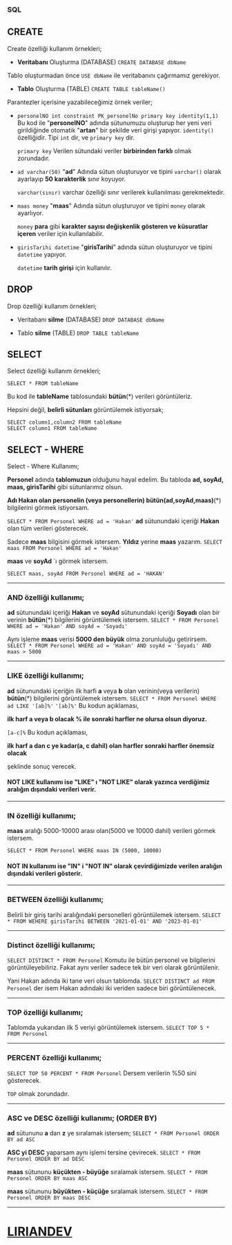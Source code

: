 ### SQL 

## CREATE
Create özelliği kullanım örnekleri;
 - **Veritabanı** Oluşturma (DATABASE)
 `CREATE DATABASE dbName` 
 
 Tablo oluşturmadan önce `USE dbName` ile veritabanını çağırmamız gerekiyor.
 
 - **Tablo** Oluşturma (TABLE)
 `CREATE TABLE tableName()`
 
  Parantezler içerisine yazabileceğimiz örnek veriler;
 - `personelNO int constraint PK_personelNo
primary key identity(1,1)`
Bu kod ile "**personelNO**" adında sütunumuzu oluşturup her yeni veri girildiğinde otomatik "**artan**" bir şekilde veri girişi yapıyor. 
`identity()` özelliğidir.
Tipi `int` dir, ve `primary key` dir.

   `primary key` Verilen sütundaki veriler **birbirinden farklı** olmak zorundadır.

 - `ad varchar(50)` 
 "**ad**" Adında sütun oluşturuyor ve tipini `varchar()` olarak ayarlayıp **50** **karakterlik** sınır koyuyor.
 
	 `varchar(sınır)` varchar özelliği sınır verilerek kullanılması gerekmektedir.

 - `maas money`
 "**maas**" Adında sütun oluşturuyor ve tipini `money` olarak ayarlıyor.
 
	 `money` **para** gibi **karakter sayısı değişkenlik gösteren ve küsuratlar içeren** veriler için kullanılabilir.
- `girisTarihi datetime`
"**girisTarihi**" adında sütun oluşturuyor ve tipini `datetime` yapıyor.

   `datetime` **tarih girişi** için kullanılır.

## DROP
Drop özelliği kullanım örnekleri;
 - Veritabanı **silme** (DATABASE)
 `DROP DATABASE dbName`
 
 - Tablo **silme** (TABLE)
 `DROP TABLE tableName`
 
 ## SELECT
Select özelliği kullanım örnekleri;

    SELECT * FROM tableName
   Bu kod ile **tableName** tablosundaki **bütün**(*) verileri görüntüleriz.
   
   Hepsini değil, **belirli sütunları** görüntülemek istiyorsak;
   

    SELECT column1,column2 FROM tableName
    SELECT column1 FROM tableName
   

 ## SELECT - WHERE
 Select - Where Kullanımı;
 
 **Personel** adında **tablomuzun** olduğunu hayal edelim. Bu tabloda **ad, soyAd, maas, girisTarihi** gibi sütunlarımız olsun.
 
 **Adı Hakan olan personelin (veya personellerin) bütün(ad,soyAd,maas)**(*) bilgilerini görmek istiyorsam.
 
 `SELECT * FROM Personel WHERE ad = 'Hakan'`
 **ad** sütunundaki içeriği **Hakan** olan tüm verileri gösterecek.
 
 Sadece **maas** bilgisini görmek istersem. **Yıldız** yerine **maas** yazarım.
 `SELECT maas FROM Personel WHERE ad = 'Hakan'`
 
 **maas** ve **soyAd** `ı görmek istersem.
  
    SELECT maas, soyAd FROM Personel WHERE ad = 'HAKAN'
  <hr>
  
 ### AND  özelliği kullanımı;
 
   **ad** sütunundaki içeriği **Hakan** ve  **soyAd** sütunundaki içeriği **Soyadı** olan bir verinin **bütün**(*) bilgilerini görüntülemek istersem.
   `SELECT * FROM Personel WHERE ad = 'Hakan' AND soyAd = 'Soyadı'`

Aynı işleme **maas** verisi **5000 den büyük**  olma zorunluluğu getirirsem.
`SELECT * FROM Personel WHERE ad = 'Hakan' AND soyAd = 'Soyadı' AND maas > 5000`
   <hr>

### LIKE özelliği kullanımı;

**ad** sütunundaki içeriğin ilk harfi **a** veya **b** olan verinin(veya verilerin) **bütün**(*) bilgilerini görüntülemek istersem.
`SELECT * FROM Personel WHERE ad LIKE '[ab]%'`
`'[ab]%'` Bu kodun açıklaması, 

**ilk harf a veya b olacak
 % ile sonraki harfler ne olursa olsun 
 diyoruz.**

`[a-c]%` Bu kodun açıklaması,

**ilk harf a dan c ye kadar(a, c dahil) olan harfler
 sonraki harfler önemsiz olacak** 
 
 şeklinde sonuç verecek.

####  NOT LIKE kullanımı ise "LIKE" ı "NOT LIKE" olarak yazınca verdiğimiz aralığın dışındaki verileri verir.

   <hr>

### IN özelliği kullanımı;

**maas** aralığı 5000-10000 arası olan(5000 ve 10000 dahil) verileri görmek istersem.

    SELECT * FROM Personel WHERE maas IN (5000, 10000)
#### NOT IN kullanımı ise "IN" i "NOT IN" olarak çevirdiğimizde verilen aralığın dışındaki verileri gösterir.
<hr>

### BETWEEN özelliği kullanımı;

Belirli bir giriş tarihi aralığındaki personelleri görüntülemek istersem. 
`SELECT * FROM WEHERE girisTarihi BETWEEN '2021-01-01' AND '2023-01-01'`
<hr>

### Distinct özelliği kullanımı;

`SELECT DISTINCT * FROM Personel`
Komutu ile bütün personel ve bilgilerini görüntüleyebiliriz. Fakat aynı veriler sadece tek bir veri olarak görüntülenir.

Yani Hakan adında iki tane veri olsun tablomda.
`SELECT DISTINCT ad FROM Personel`
der isem Hakan adındaki iki veriden sadece biri görüntülenecek.

<hr>

### TOP özelliği kullanımı;

Tablomda yukarıdan ilk 5 veriyi görüntülemek istersem.
`SELECT TOP 5 * FROM Personel`

<hr>

### PERCENT özelliği kullanımı;

  `SELECT TOP 50 PERCENT * FROM Personel`
  Dersem verilerin %50 sini gösterecek.
  
  `TOP` olmak zorundadır.

<hr>

### ASC ve DESC özelliği kullanımı; (ORDER BY)

**ad** sütununu **a** dan **z** ye sıralamak istersem;
`SELECT * FROM Personel ORDER BY ad ASC`

**ASC yi DESC** yaparsam aynı işlemi tersine çevirecek.
`SELECT * FROM Personel ORDER BY ad DESC`

**maas** sütununu **küçükten - büyüğe** sıralamak istersem.
`SELECT * FROM Personel ORDER BY maas ASC`

**maas** sütununu **büyükten - küçüğe** sıralamak istersem.
`SELECT * FROM Personel ORDER BY maas DESC`
<hr>

# [LIRIANDEV](https://liriandev.com)

   

